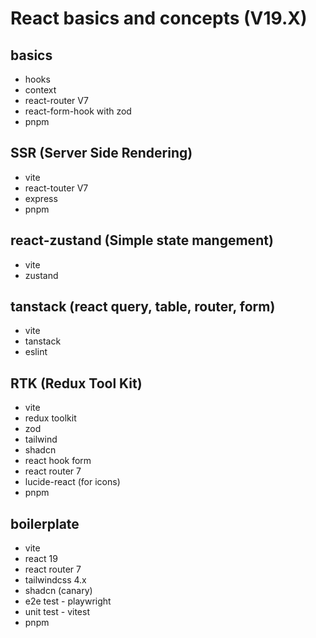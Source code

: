# React basics and concepts (V19.X)

## basics
- hooks
- context
- react-router V7
- react-form-hook with zod
- pnpm

## SSR (Server Side Rendering)
- vite
- react-touter V7
- express
- pnpm

## react-zustand (Simple state mangement)
- vite
- zustand

## tanstack (react query, table, router, form)
- vite
- tanstack
- eslint

## RTK (Redux Tool Kit)
- vite
- redux toolkit
- zod
- tailwind
- shadcn
- react hook form
- react router 7
- lucide-react (for icons)
- pnpm

## boilerplate
- vite
- react 19
- react router 7
- tailwindcss 4.x
- shadcn (canary)
- e2e test - playwright
- unit test - vitest
- pnpm
